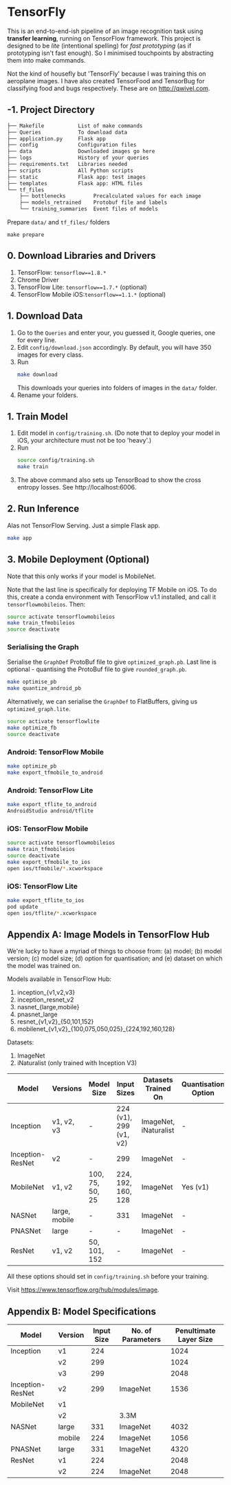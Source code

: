 # TensorFly

This is an end-to-end-ish pipeline of an image recognition task using **transfer learning**, running on TensorFlow framework. This project is designed to be _lite_ (intentional spelling) for _fast prototyping_ (as if prototyping isn't fast enough). So I minimised touchpoints by abstracting them into make commands.

Not the kind of housefly but 'TensorFly' because I was training this on aeroplane images. I have also created TensorFood and TensorBug for classifying food and bugs respectively. These are on http://qwivel.com.

## -1. Project Directory

``` bash
├── Makefile           List of make commands
├── Queries            To download data
├── application.py     Flask app
├── config             Configuration files
├── data               Downloaded images go here
├── logs               History of your queries
├── requirements.txt   Libraries needed
├── scripts            All Python scripts
├── static             Flask app: test images
├── templates          Flask app: HTML files
└── tf_files
    ├── bottlenecks         Precalculated values for each image
    ├── models_retrained    Protobuf file and labels
    └── training_summaries  Event files of models
```

Prepare `data/` and `tf_files/` folders

```
make prepare
```

## 0. Download Libraries and Drivers

1. TensorFlow: `tensorflow==1.8.*`
2. Chrome Driver
3. TensorFlow Lite: `tensorflow==1.7.*` (optional)
4. TensorFlow Mobile iOS:`tensorflow==1.1.*` (optional)

## 1. Download Data

1. Go to the `Queries` and enter your, you guessed it, Google queries, one for every line.
2. Edit `config/download.json` accordingly. By default, you will have 350 images for every class.
3. Run
    ``` bash
    make download
    ```
    This downloads your queries into folders of images in the `data/` folder.
3. Rename your folders.

## 1. Train Model

1. Edit model in `config/training.sh`. (Do note that to deploy your model in iOS, your architecture must not be too 'heavy'.)
2. Run
    ``` bash
    source config/training.sh
    make train
    ```
3. The above command also sets up TensorBoad to show the cross entropy losses. See http://localhost:6006.

## 2. Run Inference

Alas not TensorFlow Serving. Just a simple Flask app.

``` bash
make app
```

## 3. Mobile Deployment (Optional)

Note that this only works if your model is MobileNet.

Note that the last line is specifically for deploying TF Mobile on iOS. To do this, create a conda environment with TensorFlow v1.1 installed, and call it `tensorflowmobileios`. Then:

```bash
source activate tensorflowmobileios
make train_tfmobileios
source deactivate
```

### Serialising the Graph

Serialise the `GraphDef` ProtoBuf file to give `optimized_graph.pb`. Last line is optional - quantising the ProtoBuf file to give `rounded_graph.pb`.

```bash
make optimise_pb
make quantize_android_pb
```

Alternatively, we can serialise the `GraphDef` to FlatBuffers, giving us `optimized_graph.lite`.

```bash
source activate tensorflowlite
make optimize_fb
source deactivate
```

### Android: TensorFlow Mobile

```bash
make optimize_pb
make export_tfmobile_to_android
```

### Android: TensorFlow Lite

```bash
make export_tflite_to_android
AndroidStudio android/tflite
```

### iOS: TensorFlow Mobile

```bash
source activate tensorflowmobileios
make train_tfmobileios
source deactivate
make export_tfmobile_to_ios
open ios/tfmobile/*.xcworkspace
```

### iOS: TensorFlow Lite

```bash
make export_tflite_to_ios
pod update
open ios/tflite/*.xcworkspace
```

## Appendix A: Image Models in TensorFlow Hub

We're lucky to have a myriad of things to choose from: (a) model; (b) model version; (c) model size; (d) option for quantisation; and (e) dataset on which the model was trained on.

Models available in TensorFlow Hub:

1. inception_{v1,v2,v3}
2. inception_resnet_v2
3. nasnet_{large,mobile}
4. pnasnet_large
5. resnet_{v1,v2}_{50,101,152}
6. mobilenet_{v1,v2}\_{100,075,050,025}_{224,192,160,128}

Datasets:

1. ImageNet
2. iNaturalist (only trained with Inception V3)

| Model             | Versions      | Model Size        | Input Sizes           | Datasets Trained On   | Quantisation Option |
| ----------------- | ------------- | ----------------- | --------------------- | --------------------- | ------------------- |
| Inception         | v1, v2, v3    | -                 | 224 (v1), 299 (v1, v2)| ImageNet, iNaturalist | -
| Inception-ResNet  | v2            | -                 | 299                   | ImageNet              | -
| MobileNet         | v1, v2        | 100, 75, 50, 25   | 224, 192, 160, 128    | ImageNet              | Yes (v1)
| NASNet            | large, mobile | -                 | 331                   | ImageNet              | -
| PNASNet           | large         | -                 | -                     | ImageNet              | -
| ResNet            | v1, v2        | 50, 101, 152      | -                     | ImageNet              | -

All these options should set in `config/training.sh` before your training.

Visit https://www.tensorflow.org/hub/modules/image.

## Appendix B: Model Specifications

| Model             | Version   | Input Size    | No. of Parameters | Penultimate Layer Size |
| ----------------- | --------- | ------------- | ----------------- | ---------------------- |
| Inception         | v1        | 224           |                   | 1024
|                   | v2        | 299           |                   | 1024
|                   | v3        | 299           |                   | 2048
| Inception-ResNet  | v2        | 299           | ImageNet          | 1536
| MobileNet         | v1        |               |                   |
|                   | v2        |               | 3.3M              | 
| NASNet            | large     | 331           | ImageNet          | 4032
|                   | mobile    | 224           | ImageNet          | 1056
| PNASNet           | large     | 331           | ImageNet          | 4320
| ResNet            | v1        | 224           |                   | 2048
|                   | v2        | 224           | ImageNet          | 2048
